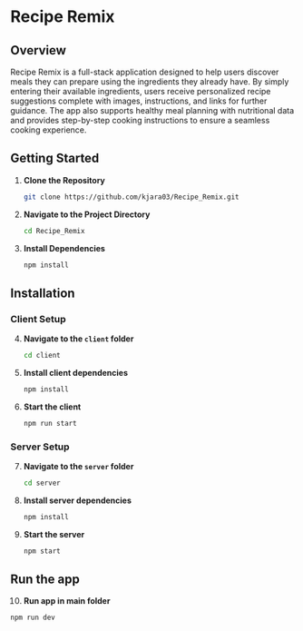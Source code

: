 # Recipe Remix

## Overview

Recipe Remix is a full-stack application designed to help users discover meals they can prepare using the ingredients they already have. By simply entering their available ingredients, users receive personalized recipe suggestions complete with images, instructions, and links for further guidance. The app also supports healthy meal planning with nutritional data and provides step-by-step cooking instructions to ensure a seamless cooking experience.

## Getting Started

1. **Clone the Repository**
   ```bash
   git clone https://github.com/kjara03/Recipe_Remix.git
   ```
2. **Navigate to the Project Directory**
   ```bash
   cd Recipe_Remix
   ```
3. **Install Dependencies**
   ```bash
   npm install
   ```

## Installation

### Client Setup

4. **Navigate to the `client` folder**
   ```bash
   cd client
   ```
5. **Install client dependencies**
   ```bash
   npm install
   ```
6. **Start the client**
   ```bash
   npm run start
   ```

### Server Setup

7. **Navigate to the `server` folder**
   ```bash
   cd server
   ```
8. **Install server dependencies**
   ```bash
   npm install
   ```
9. **Start the server**
   ```bash
   npm start
   ```

## Run the app

10. **Run app in main folder**
   ```bash
   npm run dev
   ```
